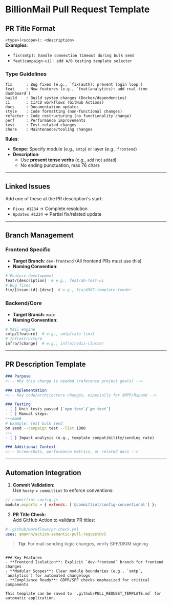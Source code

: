 # BillionMail Pull Request Template

## PR Title Format
`<type>(<scope>): <description>`  
**Examples**:
- `fix(smtp): handle connection timeout during bulk send`
- `feat(campaign-ui): add A/B testing template selector`

### Type Guidelines
```
fix      : Bug fixes (e.g., `fix(auth): prevent login loop`)  
feat     : New features (e.g., `feat(analytics): add real-time dashboard`)  
build    : Build system changes (Docker/dependencies)  
ci       : CI/CD workflows (GitHub Actions)  
docs     : Documentation updates  
style    : Code formatting (non-functional changes)  
refactor : Code restructuring (no functionality change)  
perf     : Performance improvements  
test     : Test-related changes  
chore    : Maintenance/tooling changes  
```

**Rules**:
- **Scope**: Specify module (e.g., `smtp`) or layer (e.g., `frontend`)
- **Description**:
    - Use **present tense verbs** (e.g., `add` not `added`)
    - No ending punctuation, max 76 chars

---

## Linked Issues
Add one of these at the PR description's start:
- `Fixes #1234` → Complete resolution
- `Updates #1234` → Partial fix/related update

---

## Branch Management
### Frontend Specific
- **Target Branch**: `dev-frontend` (All frontend PRs must use this)
- **Naming Convention**:
```bash
# Feature development
feat/[description]  # e.g., feat/ab-test-ui
# Bug fixes
fix/[issue-id]-[desc]  # e.g., fix/4567-template-render
```

### Backend/Core
- **Target Branch**: `main`
- **Naming Convention**:
```bash
# Mail engine
smtp/[feature]  # e.g., smtp/rate-limit
# Infrastructure
infra/[change]  # e.g., infra/redis-cluster
```

---

## PR Description Template
```markdown
### Purpose  
<!-- Why this change is needed (reference project goals) -->

### Implementation  
<!-- Key code/architecture changes, especially for SMTP/Rspamd -->

### Testing  
- [ ] Unit tests passed (`npm test`/`go test`)  
- [ ] Manual steps:  
~~~bash
# Example: Test bulk send
bm send --campaign test --list 1000
~~~
- [ ] Impact analysis (e.g., template compatibility/sending rate)

### Additional Context
<!-- Screenshots, performance metrics, or related docs -->
```

---

## Automation Integration
1. **Commit Validation**:  
   Use `husky` + `commitlint` to enforce conventions:  
```javascript
// commitlint.config.js
module.exports = { extends: ['@commitlint/config-conventional'] };
```

2. **PR Title Check**:  
   Add GitHub Action to validate PR titles:
```yaml
# .github/workflows/pr-check.yml
uses: amannn/action-semantic-pull-request@v5
```

> **Tip**: For mail-sending logic changes, verify SPF/DKIM signing
```

### Key Features
- **Frontend Isolation**: Explicit `dev-frontend` branch for frontend changes  
- **Modular Scopes**: Clear module boundaries (e.g., `smtp`, `analytics`) for automated changelogs  
- **Compliance Ready**: GDPR/SPF checks emphasized for critical components  

This template can be saved to `.github/PULL_REQUEST_TEMPLATE.md` for automatic application.